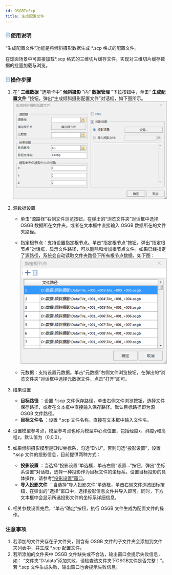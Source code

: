 ```yaml
---
id: OSGBToScp
title: 生成配置文件  
---  
```

### ![](../../../img/read.gif)使用说明

“生成配置文件”功能是将倾斜摄影数据生成 *.scp 格式的配置文件。

在球面场景中可直接加载*.scp 格式的三维切片缓存文件，实现对三维切片缓存数据的批量加载与浏览。

### ![](../../../img/read.gif)操作步骤

  1. 在“ **三维数据** ”选项卡中“ **倾斜摄影** ”内“ **数据管理** ”下拉按钮中，单击“ **生成配置文件** ”按钮，弹出“生成倾斜摄影配置文件”对话框，如下图所示。
![](../img/CreatSCP.png)  

  2. 源数据设置
      * 单击“源路径”右侧文件浏览按钮，在弹出的“浏览文件夹”对话框中选择 OSGB 数据所在文件夹，或者在文本框中直接输入 OSGB 数据所在的文件夹路径。
      * 指定根节点：支持设置指定根节点。单击“指定根节点”按钮，弹出“指定根节点”对话框，显示文件路径，可以删除和增加根节点文件。如果已经指定了源路径，系统会自动读取文件夹路径下所有根节点数据，如下图：   
![](../img/RootNode.png)  
 
      * 元数据：支持设置元数据。单击“元数据”右侧文件浏览按钮，在弹出的“浏览文件夹”对话框中选择元数据文件，点击“打开”即可。
  3. 结果设置 
      * **目标路径** ：设置 *.scp 文件保存路径，单击右侧文件浏览按钮，选择文件保存路径，或者在文本框中直接输入保存路径。默认目标路径即为源OSGB 文件路径。
      * **目标文件名** ：设置 *.scp 文件名称，直接在文本框中输入文件名。
  4. 设置模型参考点，模型参考点也称为模型中心点位置，包括经度x、纬度y和高程z。默认值为（0,0,0）。
  5. 如果倾斜摄影模型是ENU坐标系，勾选“ENU”。否则勾选“投影设置”，设置 *.scp 文件的投影信息，目前提供两种方式： 
      * **投影设置** ：当选择“投影设置”单选框，单击右侧“设置...”按钮，弹出“坐标系设置”对话框，选择一种投影作为目标文件的坐标系。设置目标投影的具体操作，请参考[“投影设置”窗口](../../../DataProcessing/Projection/PrjCoordSysSettingWin)。
      * **导入投影文件** ：当选择“导入投影文件”单选框，单击右侧文件浏览图标按钮，在弹出的“选择”窗口中，选择投影信息文件并导入即可。同时，下方文本框中会显示所选投影文件的坐标系详细信息。
  6. 相关参数设置完后，“单击“确定”按钮，执行 OSGB 文件生成为配置文件的操作。

### 注意事项

  1. 若添加的文件夹存在子文件夹，则含有 OSGB 文件的子文件夹会添加到文件夹列表中，并生成 *.scp 配置文件。
  2. 若所添加的文件夹中 OSGB 文件缺失或不合法，输出窗口会提示失败信息，如： “文件夹“D:\data”添加失败，请检查该文件夹下OSGB文件是否完整！”。若 *.scp 文件生成失败，输出窗口也会提示失败信息。





